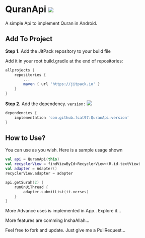 # QuranApi [![](https://jitpack.io/v/fcat97/QuranApi.svg)](https://jitpack.io/#fcat97/QuranApi)


A simple Api to implement Quran in Android.

## Add To Project

**Step 1.** Add the JitPack repository to your build file

Add it in your root build.gradle at the end of repositories:

```gradle
allprojects {
    repositories {
        ...
        maven { url 'https://jitpack.io' }
    }
}
```

**Step 2.** Add the dependency. `version:` [![](https://jitpack.io/v/fcat97/QuranApi.svg)](https://jitpack.io/#fcat97/QuranApi)

```gradle
dependencies {
    implementation 'com.github.fcat97:QuranApi:version'
}
```

## How to Use?

You can use as you wish. Here is a sample usage shown

```kotlin
val api = QuranApi(this)
val recyclerView = findViewById<RecyclerView>(R.id.textView)
val adapter = Adapter()
recyclerView.adapter = adapter

api.getSurah(2) {
    runOnUiThread {
        adapter.submitList(it.verses)
    }
}
```

More Advance uses is implemented in App.. Explore it...

>

More features are comming InshaAllah...

Feel free to fork and update. Just give me a PullRequest...
